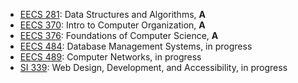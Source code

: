 
- [EECS 281](https://eecs281staff.github.io/eecs281.org/): Data Structures and Algorithms, **A**
- [EECS 370](https://eecs370.github.io/): Intro to Computer Organization, **A**
- [EECS 376](https://eecs376.org/): Foundations of Computer Science, **A**
- [EECS 484](https://eecs484db.github.io/): Database Management Systems, in progress
- [EECS 489](https://github.com/mosharaf/eecs489): Computer Networks, in progress
- [SI 339](https://www.si.umich.edu/programs/courses/339): Web Design, Development, and Accessibility, in progress